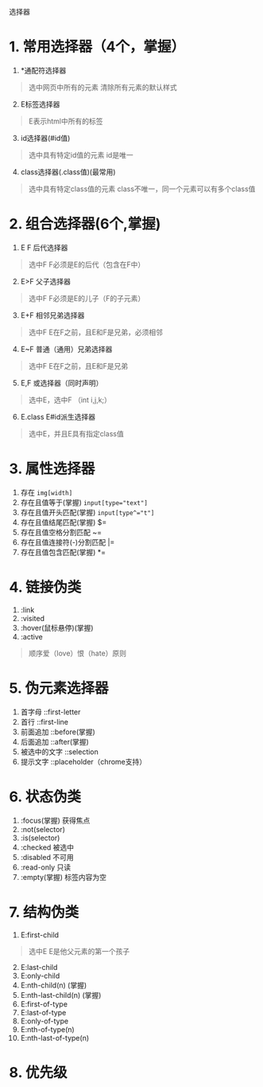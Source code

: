选择器
# 1. 常用选择器（4个，掌握）
1. *通配符选择器
> 选中网页中所有的元素
> 清除所有元素的默认样式
2. E标签选择器
> E表示html中所有的标签
3. id选择器(#id值)
> 选中具有特定id值的元素
> id是唯一
4. class选择器(.class值)(最常用)
> 选中具有特定class值的元素
> class不唯一，同一个元素可以有多个class值
# 2. 组合选择器(6个,掌握)
1.  E F 后代选择器
> 选中F
> F必须是E的后代（包含在F中）
2.  E>F 父子选择器
> 选中F
> F必须是E的儿子（F的子元素）
3.  E+F 相邻兄弟选择器
> 选中F
> E在F之前，且E和F是兄弟，必须相邻
4.  E~F 普通（通用）兄弟选择器
> 选中F
> E在F之前，且E和F是兄弟
5.  E,F 或选择器（同时声明）
> 选中E，选中F  （int i,j,k;）
6.  E.class  E#id派生选择器
> 选中E，并且E具有指定class值
# 3. 属性选择器
1.  存在 	```img[width]```
2.  存在且值等于(掌握)  ```input[type="text"]```
3.  存在且值开头匹配(掌握)    ```input[type^="t"]``` 
4.  存在且值结尾匹配(掌握)    $=    
5.  存在且值空格分割匹配    ~=
6.  存在且值连接符(-)分割匹配  |=
7.  存在且值包含匹配(掌握)    *=
# 4. 链接伪类
1. :link
2. :visited
3. :hover(鼠标悬停)(掌握)
4. :active
> 顺序爱（love）恨（hate）原则
# 5. 伪元素选择器
1.  首字母    ::first-letter
2.  首行      ::first-line
3.  前面追加  ::before(掌握)
4.  后面追加  ::after(掌握)
5.  被选中的文字  ::selection
6.  提示文字  ::placeholder（chrome支持）
# 6. 状态伪类
1.  :focus(掌握) 获得焦点
2.  :not(selector)
3.  :is(selector)
4.  :checked 被选中
5.  :disabled 不可用
6.  :read-only 只读
7.  :empty(掌握) 标签内容为空
# 7. 结构伪类
1.  E:first-child
> 选中E
> E是他父元素的第一个孩子
2.  E:last-child
3.  E:only-child
4.  E:nth-child(n)  (掌握) 
5.  E:nth-last-child(n)  (掌握) 
6.  E:first-of-type
7.  E:last-of-type
8. E:only-of-type
9. E:nth-of-type(n)
10. E:nth-last-of-type(n)
# 8. 优先级